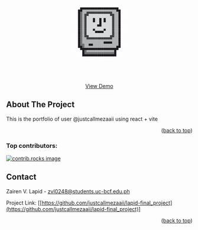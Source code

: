 <!-- PROJECT LOGO -->  
<br />  
<div align="center">  
<img src="src/assets/logo4.webp" alt="Logo" width="150" height="150">  
</a>  
  
<h3 align="center"></h3>  
  
<p align="center">  
 
<br />  
<br />  
<a href="[https://justcallmezaaii.github.io/lapid-final_project/](https://justcallmezaaii.github.io/lapid-final_project/)">View Demo</a> 
</p>  
</div>  

<!-- ABOUT THE PROJECT -->  
## About The Project  
  This is the portfolio of user @justcallmezaaii using react + vite

<p align="right">(<a href="#readme-top">back to top</a>)</p>  
  

### Top contributors:

<a href="https://https://github.com/justcallmezaaii/lapid-final_project/graphs/contributors">
  <img src="https://contrib.rocks/image?repo=justcallmezaaii/lapid-final_project" alt="contrib.rocks image" />
</a>
  
  
<!-- CONTACT -->  
## Contact  
  
Zairen V. Lapid - zvl0248@students.uc-bcf.edu.ph  

Project Link: [[https://github.com/justcallmezaaii/lapid-final_project](https://github.com/justcallmezaaii/lapid-final_project)]
  
<p align="right">(<a href="#readme-top">back to top</a>)</p>


[contributors-url]: https://github.com/justcallmezaaii/lapid-final_project/graphs/contributors
